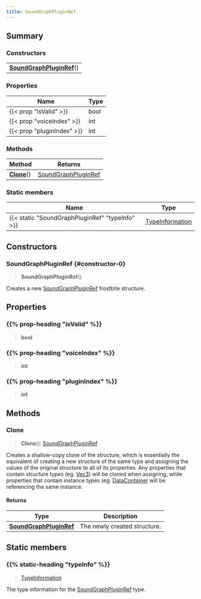 ```yaml
---
title: SoundGraphPluginRef
---
```



## Summary
### Constructors
| |
| ----------- |
| **[SoundGraphPluginRef](#constructor-0)**() |

### Properties
| Name | Type |
| ---- | ---- |
| {{< prop "isValid" >}} | bool |
| {{< prop "voiceIndex" >}} | int |
| {{< prop "pluginIndex" >}} | int |

### Methods
| Method | Returns |
| ------ | ---- |
| **[Clone](#clone)**() | [SoundGraphPluginRef](/vext/ref/fb/soundgraphpluginref) |

### Static members
| Name | Type |
| ---- | ---- |
| {{< static "SoundGraphPluginRef" "typeInfo" >}} | [TypeInformation](/vext/ref/shared/class/typeinformation) |

## Constructors
### SoundGraphPluginRef {#constructor-0}
> **SoundGraphPluginRef**()

Creates a new [SoundGraphPluginRef](/vext/ref/fb/soundgraphpluginref) frostbite structure.

## Properties
### {{% prop-heading "isValid" %}}
> **bool**

### {{% prop-heading "voiceIndex" %}}
> **int**

### {{% prop-heading "pluginIndex" %}}
> **int**

## Methods
### Clone
> **Clone**(): [SoundGraphPluginRef](/vext/ref/fb/soundgraphpluginref)

Creates a shallow-copy clone of the structure, which is essentially the equivalent of creating a new structure of the same type and assigning the values of the original structure to all of its properties. Any properties that contain structure types (eg. [Vec3](/vext/ref/shared/class/vec3)) will be cloned when assigning, while properties that contain instance types (eg. [DataContainer](/vext/ref/shared/class/datacontainer) will be referencing the same instance.

#### Returns
| Type | Description |
| ---- | ----------- |
| **[SoundGraphPluginRef](/vext/ref/fb/soundgraphpluginref)** | The newly created structure. |

## Static members
### {{% static-heading "typeInfo" %}}
> [TypeInformation](/vext/ref/shared/class/typeinformation)

The type information for the [SoundGraphPluginRef](/vext/ref/fb/soundgraphpluginref) type.

